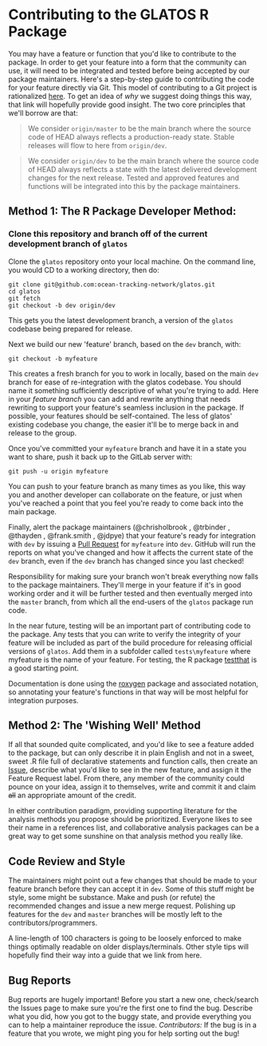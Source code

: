 # Contributing to the GLATOS R Package

You may have a feature or function that you'd like to contribute to the package. In order to get your feature into a form that the community can use, it will need to be integrated and tested before being accepted by our package maintainers. Here's a step-by-step guide to contributing the code for your feature directly via Git. This model of contributing to a Git project is rationalized [here](http://nvie.com/posts/a-successful-git-branching-model/). To get an idea of *why* we suggest doing things this way, that link will hopefully provide good insight. The two core principles that we'll borrow are that:

> We consider `origin/master` to be the main branch where the source code of HEAD always reflects a production-ready state. Stable releases will flow to here from `origin/dev`.

> We consider `origin/dev` to be the main branch where the source code of HEAD always reflects a state with the latest delivered development changes for the next release. Tested and approved features and functions will be integrated into this by the package maintainers.

## Method 1: The R Package Developer Method:
### Clone this repository and branch off of the current development branch of `glatos`

Clone the `glatos` repository onto your local machine. On the command line, you would CD to a working directory, then do:

```
git clone git@github.com:ocean-tracking-network/glatos.git
cd glatos
git fetch
git checkout -b dev origin/dev
```

This gets you the latest development branch, a version of the `glatos` codebase being prepared for release.

Next we build our new 'feature' branch, based on the `dev` branch, with:

```
git checkout -b myfeature
```

This creates a fresh branch for you to work in locally, based on the main `dev` branch for ease of re-integration with the glatos codebase. You should name it something sufficiently descriptive of what you're trying to add. Here in your *feature branch* you can add and rewrite anything that needs rewriting to support your feature's seamless inclusion in the package. If possible, your features should be self-contained. The less of glatos' existing codebase you change, the easier it'll be to merge back in and release to the group.

Once you've committed your `myfeature` branch and have it in a state you want to share, push it back up to the GitLab server with:

```
git push -u origin myfeature
```

You can push to your feature branch as many times as you like, this way you and another developer can collaborate on the feature, or just when you've reached a point that you feel you're ready to come back into the main package.

Finally, alert the package maintainers (@chrisholbrook , @trbinder , @thayden , @frank.smith , @jdpye) that your feature's ready for integration with `dev` by issuing a [Pull Request](https://github.com/ocean-tracking-network/glatos/pulls) for `myfeature` into `dev`. GitHub will run the reports on what you've changed and how it affects the current state of the `dev` branch, even if the `dev` branch has changed since you last checked!

Responsibility for making sure your branch won't break everything now falls to the package maintainers. They'll merge in your feature if it's in good working order and it will be further tested and then eventually merged into the `master` branch, from which all the end-users of the `glatos` package run code.

In the near future, testing will be an important part of contributing code to the package. Any tests that you can write to verify the integrity of your feature will be included as part of the build procedure for releasing official versions of `glatos`. Add them in a subfolder called `tests\myfeature` where myfeature is the name of your feature. For testing, the R package [testthat](https://cran.r-project.org/web/packages/testthat/testthat.pdf) is a good starting point.

 Documentation is done using the [roxygen](https://cran.r-project.org/web/packages/roxygen2/vignettes/rd.html) package and associated notation, so annotating your feature's functions in that way will be most helpful for integration purposes.

## Method 2: The 'Wishing Well' Method

If all that sounded quite complicated, and you'd like to see a feature added to the package, but can only describe it in plain English and not in a sweet, sweet .R file full of declarative statements and function calls, then create an [Issue](https://github.com/ocean-tracking-network/glatos/issues), describe what you'd like to see in the new feature, and assign it the Feature Request label. From there, any member of the community could pounce on your idea, assign it to themselves, write and commit it and claim ~~all~~ an appropriate amount of the credit. 


In either contribution paradigm, providing supporting literature for the analysis methods you propose should be prioritized. Everyone likes to see their name in a references list, and collaborative analysis packages can be a great way to get some sunshine on that analysis method you really like.


## Code Review and Style

The maintainers might point out a few changes that should be made to your feature branch before they can accept it in `dev`. Some of this stuff might be style, some might be substance. Make and push (or refute) the recommended changes and issue a new merge request. Polishing up features for the `dev` and `master` branches will be mostly left to the contributors/programmers. 

A line-length of 100 characters is going to be loosely enforced to make things optimally readable on older displays/terminals. Other style tips will hopefully find their way into a guide that we link from here.

## Bug Reports

Bug reports are hugely important! Before you start a new one, check/search the Issues page to make sure you're the first one to find the bug. Describe what you did, how you got to the buggy state, and provide everything you can to help a maintainer reproduce the issue. *Contributors:* If the bug is in a feature that you wrote, we might ping you for help sorting out the bug!

